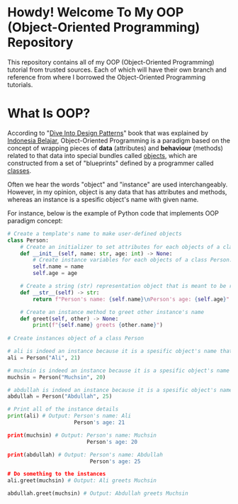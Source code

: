 # Howdy! Welcome To My OOP (Object-Oriented Programming) Repository

This repository contains all of my OOP (Object-Oriented Programming) tutorial from trusted sources. Each of which will have their own branch and reference from where I borrowed the Object-Oriented Programming tutorials.

# What Is OOP?

According to "[Dive Into Design Patterns](https://refactoring.guru/design-patterns/book)" book that was explained by [Indonesia Belajar](https://www.youtube.com/watch?v=_Ld8wMr4OZ4&list=PL2O3HdJI4voFoyU6YyuLBdrsBSZWWtbQt), Object-Oriented Programming is a paradigm based on the concept of wrapping pieces of **data** (attributes) and **behaviour** (methods) related to that data into special bundles called [objects](https://docs.python.org/3/glossary.html#term-object), which are constructed from a set of "blueprints" defined by a programmer called [classes](https://docs.python.org/3/glossary.html#term-class).

Often we hear the words "object" and "instance" are used interchangeably. However, in my opinion, object is any data that has attributes and methods, whereas an instance is a spesific object's name with given name. 

For instance, below is the example of Python code that implements OOP paradigm concept:

```python
# Create a template's name to make user-defined objects
class Person: 
    # Create an initializer to set attributes for each objects of a class Person
    def __init__(self, name: str, age: int) -> None:
        # Create instance variables for each objects of a class Person. They are also guaranteed to be unique to each instances.
        self.name = name
        self.age = age

    # Create a string (str) representation object that is meant to be readble to the user
    def __str__(self) -> str:
        return f"Person's name: {self.name}\nPerson's age: {self.age}"

    # Create an instance method to greet other instance's name
    def greet(self, other) -> None:
        print(f"{self.name} greets {other.name}")
        
# Create instances object of a class Person

# ali is indeed an instance because it is a spesific object's name that was created from a class Person. It is also an object because it has attributes and methods
ali = Person("Ali", 21)

# muchsin is indeed an instance because it is a spesific object's name that was created from a class Person. It is also an object because it has attributes and methods
muchsin = Person("Muchsin", 20)

# abdullah is indeed an instance because it is a spesific object's name that was created from a class Person. It is also an object because it has attributes and methods
abdullah = Person("Abdullah", 25)

# Print all of the instance details
print(ali) # Output: Person's name: Ali
                     Person's age: 21

print(muchsin) # Output: Person's name: Muchsin
                         Person's age: 20

print(abdullah) # Output: Person's name: Abdullah
                          Person's age: 25

# Do something to the instances
ali.greet(muchsin) # Output: Ali greets Muchsin

abdullah.greet(muchsin) # Output: Abdullah greets Muchsin
    
```
